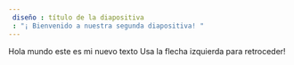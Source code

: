 ```yaml
---
 diseño : título de la diapositiva
 : "¡ Bienvenido a nuestra segunda diapositiva! "
---
```

Hola mundo este es mi nuevo texto
Usa la flecha izquierda para retroceder!
